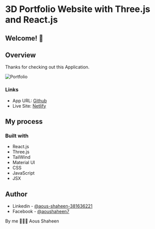 # 3D Portfolio Website with Three.js and React.js

## Welcome! 👋
## Overview
Thanks for checking out this Application.

![Portfolio](./views/view01.gif)


### Links

- App URL: [Github](https://github.com/shaheen7a/3D-Web-Developer-Portfolio.git)
- Live Site: [Netlify](https://3d-shaheen-portfolio.netlify.app/)

## My process
### Built with

- React.js
- Three.js
- TailWind
- Material UI
- CSS
- JavaScript
- JSX

## Author

- Linkedin - [@aous-shaheen-381636221](https://www.linkedin.com/in/shaheen2001/)
- Facebook - [@aoushaheen7](https://www.facebook.com/shaheen72001/)

By me 🚀🚀🚀
Aous Shaheen
